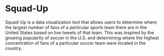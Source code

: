 # Squad-Up
Squad-Up is a data visualization tool that allows users to determine where the largest number of fans of a particular sports team there are in the United States based on live tweets of that team. This was inspired by the growing popularity of soccer in the U.S. and determining where the highest concentration of fans of a particular soccer team were located in the country. 


